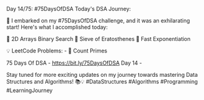 Day 14/75: #75DaysOfDSA
Today's DSA Journey:

🚀 I embarked on my #75DaysOfDSA challenge, and it was an exhilarating start! Here's what I accomplished today:

🔸️ 2D Arrays Binary Search
🔸️ Sieve of Eratosthenes
🔸️ Fast Exponentiation

💡 LeetCode Problems: -
		🔸️ Count Primes

75 Days Of DSA - https://bit.ly/75DaysOfDSA
Day 14 - 

Stay tuned for more exciting updates on my journey towards mastering Data Structures and Algorithms! 📚💡 #DataStructures #Algorithms #Programming #LearningJourney